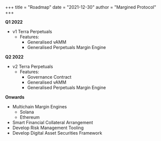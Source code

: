 +++
title = "Roadmap"
date = "2021-12-30"
author = "Margined Protocol"
+++

**Q1 2022**

* v1 Terra Perpetuals
    * Features: 
        * Generalised vAMM
        * Generalised Perpetuals Margin Engine

**Q2 2022**

* v2 Terra Perpetuals
    * Features:
        * Governance Contract
        * Generalised vAMM
        * Generalised Perpetuals Margin Engine

**Onwards**

* Multichain Margin Engines
    * Solana
    * Ethereum
* Smart Financial Collateral Arrangement
* Develop Risk Management Tooling
* Develop Digital Asset Securities Framework